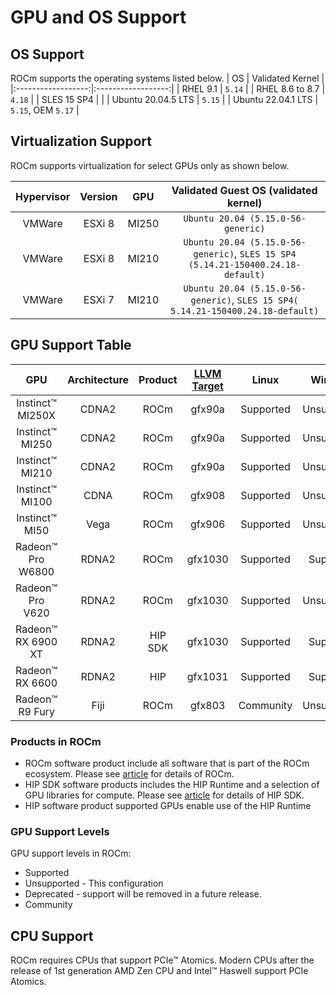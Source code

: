 # GPU and OS Support

## OS Support

ROCm supports the operating systems listed below.
| OS                 | Validated Kernel   |
|:------------------:|:------------------:|
| RHEL 9.1           | `5.14`             |
| RHEL 8.6 to 8.7    | `4.18`             |
| SLES 15 SP4        |                    |
| Ubuntu 20.04.5 LTS | `5.15`             |
| Ubuntu 22.04.1 LTS | `5.15`, OEM `5.17` |

## Virtualization Support

ROCm supports virtualization for select GPUs only as shown below.

| Hypervisor     | Version  | GPU   | Validated Guest OS (validated kernel)                                            |
|:--------------:|:--------:|:-----:|:--------------------------------------------------------------------------------:|
| VMWare         |ESXi 8    | MI250 | `Ubuntu 20.04 (5.15.0-56-generic)`                                               |
| VMWare         |ESXi 8    | MI210 | `Ubuntu 20.04 (5.15.0-56-generic)`, `SLES 15 SP4 (5.14.21-150400.24.18-default)` |
| VMWare         |ESXi 7    | MI210 | `Ubuntu 20.04 (5.15.0-56-generic)`, `SLES 15 SP4( 5.14.21-150400.24.18-default)` |

## GPU Support Table

|GPU               |Architecture    |Product|[LLVM Target](https://www.llvm.org/docs/AMDGPUUsage.html#processors) | Linux                                | Windows |
|:----------------:|:--------------:|:----:|:--------------------------------------------------------------------:|:------------------------------------:|:-------:|
|Instinct™ MI250X  | CDNA2          |ROCm |gfx90a                                                               |Supported                                  |Unsupported  |
|Instinct™ MI250   | CDNA2          |ROCm |gfx90a                                                               |Supported                                  |Unsupported  |
|Instinct™ MI210   | CDNA2          |ROCm |gfx90a                                                               |Supported                             |Unsupported   |
|Instinct™ MI100   | CDNA           |ROCm|gfx908                                                               |Supported                             |Unsupported  |
|Instinct™ MI50    | Vega           |ROCm|gfx906                                                               |Supported                             |Unsupported  |
|Radeon™ Pro W6800 | RDNA2          |ROCm |gfx1030                                                              |Supported                            |Supported|
|Radeon™ Pro V620  | RDNA2          |ROCm|gfx1030                                                              |Supported                            |Unsupported|
|Radeon™ RX 6900 XT| RDNA2          |HIP SDK|gfx1030                                                              |Supported                             |Supported|
|Radeon™ RX 6600   | RDNA2          |HIP|gfx1031                                                              |Supported|Supported|
|Radeon™ R9 Fury   | Fiji           |ROCm|gfx803                                                               |Community                            |Unsupported|

### Products in ROCm

- ROCm software product include all software that is part of the ROCm ecosystem. Please see [article](link) for details of ROCm.
- HIP SDK software products includes the HIP Runtime and a selection of GPU libraries for compute. Please see [article](link) for details of HIP SDK.
- HIP software product supported GPUs enable use of the HIP Runtime


### GPU Support Levels

GPU support levels in ROCm:

- Supported
- Unsupported - This configuration 
- Deprecated - support will be removed in a future release. 
- Community


## CPU Support

ROCm requires CPUs that support PCIe™ Atomics. Modern CPUs after the release of
1st generation AMD Zen CPU and Intel™ Haswell support PCIe Atomics.
